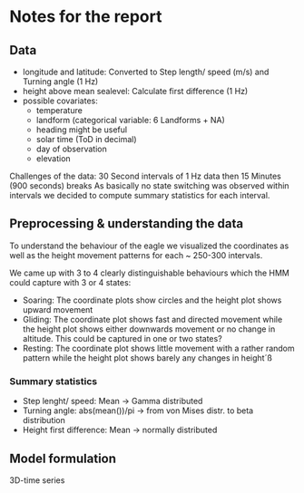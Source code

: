 # Notes for the report

## Data

* longitude and latitude: Converted to Step length/ speed (m/s) and Turning angle (1 Hz)
* height above mean sealevel: Calculate first difference (1 Hz)
* possible covariates:
  * temperature
  * landform (categorical variable: 6 Landforms + NA)
  * heading might be useful
  * solar time (ToD in decimal)
  * day of observation
  * elevation

Challenges of the data: 30 Second intervals of 1 Hz data then 15 Minutes (900 seconds) breaks
As basically no state switching was observed within intervals we decided to compute summary statistics for each interval.

## Preprocessing & understanding the data

To understand the behaviour of the eagle we visualized the coordinates as well as the height movement patterns for each ~ 250-300 intervals.

We came up with 3 to 4 clearly distinguishable behaviours which the HMM could capture with 3 or 4 states:

* Soaring: The coordinate plots show circles and the height plot shows upward movement
* Gliding: The coordinate plot shows fast and directed movement while the height plot shows either downwards movement or no change in altitude. This could be captured in one or two states?
* Resting: The coordinate plot shows little movement with a rather random pattern while the height plot shows barely any changes in height´ß


### Summary statistics

* Step lenght/ speed: Mean &rarr; Gamma distributed
* Turning angle: abs(mean())/pi &rarr; from von Mises distr. to beta distribution
* Height first difference: Mean &rarr; normally distributed


## Model formulation

3D-time series
